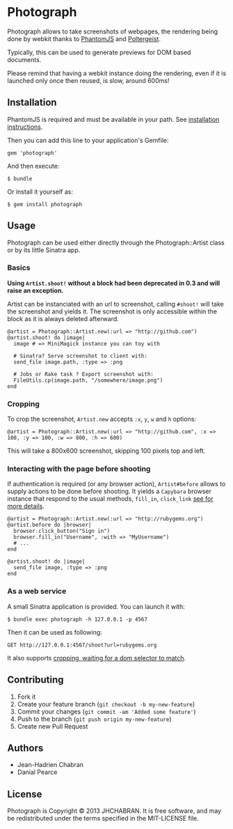 # Photograph

Photograph allows to take screenshots of webpages, the rendering being
done by webkit thanks to [PhantomJS](http://phantomjs.org/) and [Poltergeist](https://github.com/jonleighton/poltergeist).

Typically, this can be used to generate previews for DOM based
documents.

Please remind that having a webkit instance doing the rendering, even if it is launched only once then reused, is slow, around 600ms!

## Installation

PhantomJS is required and must be available in your path. See [installation instructions](http://phantomjs.org/download.html).

Then you can add this line to your application's Gemfile:

    gem 'photograph'

And then execute:

    $ bundle

Or install it yourself as:

    $ gem install photograph

## Usage
Photograph can be used either directly through the Photograph::Artist
class or by its little Sinatra app.

### Basics
**Using `Artist.shoot!` without a block had been deprecated in 0.3 and
will raise an exception.**

Artist can be instanciated with an url to screenshot, calling ``#shoot!`` will take the screenshot and yields it. The screenshot is only accessible within the block as it is always deleted afterward.

    @artist = Photograph::Artist.new(:url => "http://github.com")
    @artist.shoot! do |image|
      image # => MiniMagick instance you can toy with

      # Sinatra? Serve screenshot to client with:
      send_file image.path, :type => :png

      # Jobs or Rake task ? Export screenshot with:
      FileUtils.cp(image.path, "/somewhere/image.png")
    end

### Cropping
To crop the screenshot, ``Artist.new`` accepts ``:x``, ``y``, ``w`` and ``h`` options:

    @artist = Photograph::Artist.new(:url => "http://github.com", :x => 100, :y => 100, :w => 800, :h => 600)

This will take a 800x600 screenshot, skipping 100 pixels top and left.

### Interacting with the page before shooting
If authentication is required (or any browser action), ``Artist#before`` allows to supply actions to be done before shooting. It yields a ``Capybara`` browser instance that respond to the usual methods, ``fill_in``, ``click_link`` [see for more details](https://github.com/jonleighton/poltergeist).

    @artist = Photograph::Artist.new(:url => "http://rubygems.org")
    @artist.before do |browser|
      browser.click_button("Sign in")
      browser.fill_in("Username", :with => "MyUsername")
      # ...
    end

    @artist.shoot! do |image|
      send_file image, :type => :png
    end

### As a web service

A small Sinatra application is provided. You can launch it with:

    $ bundle exec photograph -h 127.0.0.1 -p 4567

Then it can be used as following:

    GET http://127.0.0.1:4567/shoot?url=rubygems.org

It also supports [cropping, waiting for a dom selector to match](https://github.com/jhchabran/photograph/blob/master/lib/photograph/service.rb).

## Contributing

1. Fork it
2. Create your feature branch (`git checkout -b my-new-feature`)
3. Commit your changes (`git commit -am 'Added some feature'`)
4. Push to the branch (`git push origin my-new-feature`)
5. Create new Pull Request

## Authors

* Jean-Hadrien Chabran
* Danial Pearce

## License

Photograph is Copyright © 2013 JHCHABRAN. It is free software, and may be redistributed under the terms specified in the MIT-LICENSE file.
